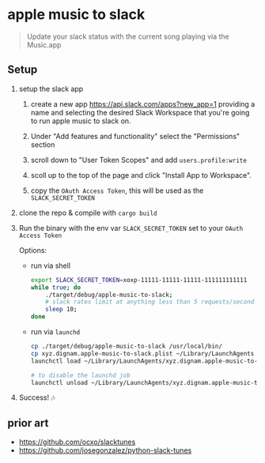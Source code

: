 # apple music to slack

> Update your slack status with the current song playing via the Music.app

## Setup

1.  setup the slack app

    1. create a new app https://api.slack.com/apps?new_app=1 providing a name
       and selecting the desired Slack Workspace that you're going to run apple
       music to slack on.

    2. Under "Add features and functionality" select the "Permissions" section

    3. scroll down to "User Token Scopes" and add `users.profile:write`

    4. scoll up to the top of the page and click "Install App to Workspace".

    5. copy the `OAuth Access Token`, this will be used as the `SLACK_SECRET_TOKEN`

2.  clone the repo & compile with `cargo build`

3.  Run the binary with the env var `SLACK_SECRET_TOKEN` set to your `OAuth Access Token`

    Options:

    - run via shell

      ```sh
      export SLACK_SECRET_TOKEN=xoxp-11111-11111-11111-111111111111
      while true; do
          ./target/debug/apple-music-to-slack;
          # slack rates limit at anything less than 5 requests/second
          sleep 10;
      done
      ```

    - run via `launchd`

      ```sh
      cp ./target/debug/apple-music-to-slack /usr/local/bin/
      cp xyz.dignam.apple-music-to-slack.plist ~/Library/LaunchAgents
      launchctl load ~/Library/LaunchAgents/xyz.dignam.apple-music-to-slack.plist

      # to disable the launchd job
      launchctl unload ~/Library/LaunchAgents/xyz.dignam.apple-music-to-slack.plist
      ```

4.  Success! 🎶

## prior art

- <https://github.com/ocxo/slacktunes>
- <https://github.com/josegonzalez/python-slack-tunes>
